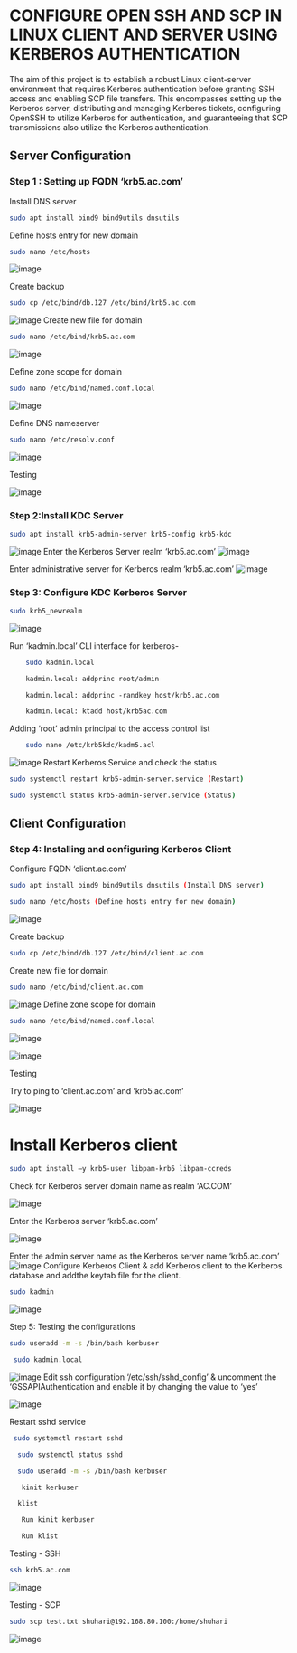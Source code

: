 
# CONFIGURE OPEN SSH AND SCP IN LINUX CLIENT AND SERVER USING KERBEROS AUTHENTICATION

The aim of this project is to establish a robust Linux client-server environment that requires Kerberos authentication before granting SSH access and enabling SCP file transfers. This encompasses setting up the Kerberos server, distributing and managing Kerberos tickets, configuring OpenSSH to utilize Kerberos for authentication, and guaranteeing that SCP transmissions also utilize the Kerberos authentication.

## Server Configuration

### Step 1 : Setting up FQDN ‘krb5.ac.com’

Install DNS server
```bash
sudo apt install bind9 bind9utils dnsutils
```
Define hosts entry for new domain
```bash
sudo nano /etc/hosts
```
![image](https://github.com/akshata9597/cdac-pg-ditiss/assets/149655684/2648dd31-22a2-4f2f-ab39-be12bcad992d)

Create backup
```bash
sudo cp /etc/bind/db.127 /etc/bind/krb5.ac.com 
```
![image](https://github.com/akshata9597/cdac-pg-ditiss/assets/149655684/acd43c54-ccdb-44dc-8e88-d69e74e78b7e)
Create new file for domain
```bash
sudo nano /etc/bind/krb5.ac.com
```

![image](https://github.com/akshata9597/cdac-pg-ditiss/assets/149655684/cd1f70c5-0bce-4084-9d15-70c334f7a5d4)


Define zone scope for domain
```bash
sudo nano /etc/bind/named.conf.local
```
![image](https://github.com/akshata9597/cdac-pg-ditiss/assets/149655684/5de2b12e-b11d-4487-9665-d50526573a69)

Define DNS nameserver
```bash
sudo nano /etc/resolv.conf 
```
![image](https://github.com/akshata9597/cdac-pg-ditiss/assets/149655684/1b6370b5-0e02-4969-98d7-0ebc2b4cec41)

 Testing
 
![image](https://github.com/akshata9597/cdac-pg-ditiss/assets/149655684/8cba1d40-514d-42e6-bd29-48449a106241)

### Step 2:Install KDC Server
```bash
sudo apt install krb5-admin-server krb5-config krb5-kdc
```
![image](https://github.com/akshata9597/cdac-pg-ditiss/assets/149655684/18a8f35a-9054-4fb4-956b-c4d22c44fe27)
Enter the Kerberos Server realm ‘krb5.ac.com’
![image](https://github.com/akshata9597/cdac-pg-ditiss/assets/149655684/f452352f-9f5f-4b08-a9a8-bd6aa24f5a7f)

Enter administrative server for Kerberos realm ‘krb5.ac.com’
![image](https://github.com/akshata9597/cdac-pg-ditiss/assets/149655684/3034d5f7-f228-4aff-b8b6-03abce653fd3)
### Step 3: Configure KDC Kerberos Server
```bash
sudo krb5_newrealm 
```
![image](https://github.com/akshata9597/cdac-pg-ditiss/assets/149655684/f480bebf-acf1-47da-bd2e-3b9639914293)

 Run ‘kadmin.local’ CLI interface for kerberos-

```bash
	sudo kadmin.local
```
```bash
	kadmin.local: addprinc root/admin 

```
```bsh
	kadmin.local: addprinc -randkey host/krb5.ac.com
```
```bash
	kadmin.local: ktadd host/krb5ac.com

```
 Adding ‘root’ admin principal to the access control list
```bash
	sudo nano /etc/krb5kdc/kadm5.acl
```
![image](https://github.com/akshata9597/cdac-pg-ditiss/assets/149655684/f495bc83-b0a3-4692-b499-f0faf914bbc7)
 Restart Kerberos Service and check the status
```bash
sudo systemctl restart krb5-admin-server.service (Restart)
```
```bash
sudo systemctl status krb5-admin-server.service (Status)
```
## Client Configuration
### Step 4: Installing and configuring Kerberos Client
Configure FQDN ‘client.ac.com’
```bash
sudo apt install bind9 bind9utils dnsutils (Install DNS server)
```
```bash
sudo nano /etc/hosts (Define hosts entry for new domain)

```
![image](https://github.com/akshata9597/cdac-pg-ditiss/assets/149655684/e44e7d8a-6afe-448a-a4a5-5f2fa34ffae7)


 Create backup
```bash
sudo cp /etc/bind/db.127 /etc/bind/client.ac.com

```
 Create new file for domain
```bash
sudo nano /etc/bind/client.ac.com
```
![image](https://github.com/akshata9597/cdac-pg-ditiss/assets/149655684/ad62adf4-503b-4120-af86-3f68f5830762)
 Define zone scope for domain
 ```bash
sudo nano /etc/bind/named.conf.local
```
![image](https://github.com/akshata9597/cdac-pg-ditiss/assets/149655684/353b3a1e-7397-4801-a63f-a3d7ee6c5f5a)

![image](https://github.com/akshata9597/cdac-pg-ditiss/assets/149655684/910d8deb-d2a4-4788-8896-b97f51d90991)

Testing

Try to ping to ‘client.ac.com’ and ‘krb5.ac.com’

![image](https://github.com/akshata9597/cdac-pg-ditiss/assets/149655684/dfda7388-f206-4e88-9a14-17167efc1fde)
# Install Kerberos client
```bash
sudo apt install –y krb5-user libpam-krb5 libpam-ccreds
```

Check for Kerberos server domain name as realm ‘AC.COM’

![image](https://github.com/akshata9597/cdac-pg-ditiss/assets/149655684/58999ee7-a25a-4778-9b69-c7e880b3df15)

Enter the Kerberos server ‘krb5.ac.com’

![image](https://github.com/akshata9597/cdac-pg-ditiss/assets/149655684/88be31e6-c04d-4db3-9921-b94e66a26d02)

Enter the admin server name as the Kerberos server name ‘krb5.ac.com’
![image](https://github.com/akshata9597/cdac-pg-ditiss/assets/149655684/43f3d859-01f4-412b-8e0f-71899f51d7b6)
Configure Kerberos Client & add Kerberos client to the Kerberos database and addthe keytab file for the client.

```bash
sudo kadmin
```
![image](https://github.com/akshata9597/cdac-pg-ditiss/assets/149655684/b0f3ac3d-d556-484b-9cb0-2cfcd0981981)

Step 5: Testing the configurations
```bash
sudo useradd -m -s /bin/bash kerbuser
```
```bash
 sudo kadmin.local
```
![image](https://github.com/akshata9597/cdac-pg-ditiss/assets/149655684/5846f6cd-d50c-4d97-b331-206418919a8b)
	Edit ssh configuration ‘/etc/ssh/sshd_config’ & uncomment the ‘GSSAPIAuthentication	and enable it by changing the value to ‘yes’

 ![image](https://github.com/akshata9597/cdac-pg-ditiss/assets/149655684/a35e826b-ff24-43db-9021-f1ab3c313b22)


Restart sshd service

```bash
 sudo systemctl restart sshd
```
```bash
  sudo systemctl status sshd
```
```bash
  sudo useradd -m -s /bin/bash kerbuser
```
```bash
   kinit kerbuser
```
```bash
  klist
```
```bash
   Run kinit kerbuser
```
```bash
   Run klist
```
Testing - SSH
```bash
ssh krb5.ac.com
```

![image](https://github.com/akshata9597/cdac-pg-ditiss/assets/149655684/e5f85911-ae24-4d73-82ad-3621da64320e)

Testing - SCP
```bash
sudo scp test.txt shuhari@192.168.80.100:/home/shuhari
```

![image](https://github.com/akshata9597/cdac-pg-ditiss/assets/149655684/b830d5fe-c3db-4754-b174-b82543fccd08)
